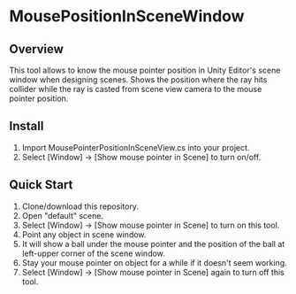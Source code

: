# MousePositionInSceneWindow

## Overview
This tool allows to know the mouse pointer position in Unity Editor's scene window when designing scenes. Shows the position where the ray hits collider while the ray is casted from scene view camera to the mouse pointer position.

## Install
1. Import MousePointerPositionInSceneView.cs into your project.
1. Select [Window] -> [Show mouse pointer in Scene] to turn on/off.

## Quick Start
1. Clone/download this repository.
1. Open "default" scene.
1. Select [Window] -> [Show mouse pointer in Scene] to turn on this tool.
1. Point any object in scene window.
1. It will show a ball under the mouse pointer and the position of the ball at left-upper corner of the scene window.
1. Stay your mouse pointer on object for a while if it doesn't seem working.
1. Select [Window] -> [Show mouse pointer in Scene] again to turn off this tool.
